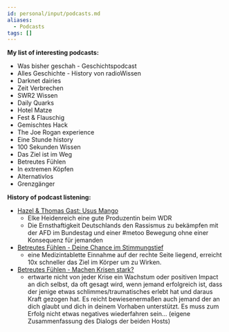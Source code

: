 ```yaml
---
id: personal/input/podcasts.md
aliases:
  - Podcasts
tags: []
---
```

**My list of interesting podcasts:**

- Was bisher geschah - Geschichtspodcast
- Alles Geschichte - History von radioWissen
- Darknet dairies
- Zeit Verbrechen
- SWR2 Wissen
- Daily Quarks
- Hotel Matze
- Fest & Flauschig
- Gemischtes Hack
- The Joe Rogan experience
- Eine Stunde history
- 100 Sekunden Wissen
- Das Ziel ist im Weg
- Betreutes Fühlen
- In extremen Köpfen
- Alternativlos
- Grenzgänger

**History of podcast listening:**

- [Hazel & Thomas Gast: Usus Mango](https://youtu.be/ExbLAF2kzGw)
	 - Elke Heidenreich eine gute Produzentin beim WDR
	 - Die Ernsthaftigkeit Deutschlands den Rassismus zu bekämpfen mit der AFD im Bundestag und einer #metoo Bewegung ohne einer Konsequenz für jemanden
- [Betreutes Fühlen - Deine Chance im Stimmungstief](https://podcasts.apple.com/de/podcast/deine-chance-im-stimmungstief/id1478101145?i=1000583742294&l=en)
	- eine Medizintablette Einnahme auf der rechte Seite liegend, erreicht 10x schneller das Ziel im Körper um zu Wirken.
- [Betreutes Fühlen - Machen Krisen stark?](https://open.spotify.com/episode/25CH7Rb4lzQlvxrY6tUQVL?si=ecdbcb2c9a5846a3)
	 - ertwarte nicht von jeder Krise ein Wachstum oder positiven Impact an dich selbst, da oft gesagt wird, wenn jemand erfolgreich ist, dass
   der jenige etwas schlimmes/traumatisches erlebt hat und daraus Kraft gezogen hat. Es reicht bewiesenermaßen auch jemand der an dich
   glaubt und dich in deinem Vorhaben unterstützt. Es muss zum Erfolg nicht etwas negatives wiederfahren sein... (eigene Zusammenfassung des
       Dialogs der beiden Hosts)


